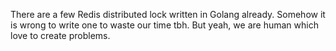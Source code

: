 There are a few Redis distributed lock written in Golang already. Somehow it is wrong to write one to waste our time tbh. But yeah, we are human which love to create problems.
